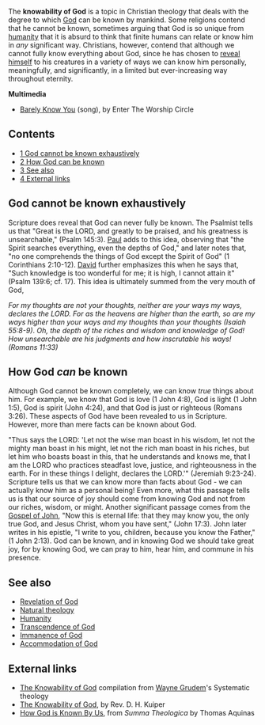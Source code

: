 The **knowability of God** is a topic in Christian theology that
deals with the degree to which [God](God "God") can be known by
mankind. Some religions contend that he cannot be known, sometimes
arguing that God is so unique from [humanity](Humanity "Humanity")
that it is absurd to think that finite humans can relate or know
him in *any* significant way. Christians, however, contend that
although we cannot fully know everything about God, since he has
chosen to [reveal himself](Revelation_of_God "Revelation of God")
to his creatures in a variety of ways we can know him personally,
meaningfully, and significantly, in a limited but ever-increasing
way throughout eternity.

**Multimedia**

-   [Barely Know You](http://open.spotify.com/track/3Auh8SiYrk3oZy6aRQ330W)
    (song), by Enter The Worship Circle

## Contents

-   [1 God cannot be known exhaustively](#God_cannot_be_known_exhaustively)
-   [2 How God can be known](#How_God_can_be_known)
-   [3 See also](#See_also)
-   [4 External links](#External_links)

## God cannot be known exhaustively

Scripture does reveal that God can never fully be known. The
Psalmist tells us that "Great is the LORD, and greatly to be
praised, and his greatness is unsearchable," (Psalm 145:3).
[Paul](Paul "Paul") adds to this idea, observing that "the Spirit
searches everything, even the depths of God," and later notes that,
"no one comprehends the things of God except the Spirit of God" (1
Corinthians 2:10-12). [David](David "David") further emphasizes
this when he says that, "Such knowledge is too wonderful for me; it
is high, I cannot attain it" (Psalm 139:6; cf. 17). This idea is
ultimately summed from the very mouth of God,

*For my thoughts are not your thoughts, neither are your ways my ways, declares the LORD. For as the heavens are higher than the earth, so are my ways higher than your ways and my thoughts than your thoughts (Isaiah 55:8-9)*.
*Oh, the depth of the riches and wisdom and knowledge of God! How unsearchable are his judgments and how inscrutable his ways! (Romans 11:33)*
## How God *can* be known

Although God cannot be known completely, we can know *true* things
about him. For example, we know that God is love (1 John 4:8), God
is light (1 John 1:5), God is spirit (John 4:24), and that God is
just or righteous (Romans 3:26). These aspects of God have been
revealed to us in Scripture. However, more than mere facts can be
known about God.

"Thus says the LORD: 'Let not the wise man boast in his wisdom, let
not the mighty man boast in his might, let not the rich man boast
in his riches, but let him who boasts boast in this, that he
understands and knows me, that I am the LORD who practices
steadfast love, justice, and righteousness in the earth. For in
these things I delight, declares the LORD.'" (Jeremiah 9:23-24).
Scripture tells us that we can know more than facts about God - we
can actually know him as a personal being! Even more, what this
passage tells us is that our source of joy should come from knowing
God and not from our riches, wisdom, or might. Another significant
passage comes from the
[Gospel of John](Gospel_of_John "Gospel of John"), "Now this is
eternal life: that they may know you, the only true God, and Jesus
Christ, whom you have sent," (John 17:3). John later writes in his
epistle, "I write to you, children, because you know the Father,"
(1 John 2:13). God can be known, and in knowing God we should take
great joy, for by knowing God, we can pray to him, hear him, and
commune in his presence.

## See also

-   [Revelation of God](Revelation_of_God "Revelation of God")
-   [Natural theology](Natural_theology "Natural theology")
-   [Humanity](Humanity "Humanity")
-   [Transcendence of God](Transcendence_of_God "Transcendence of God")
-   [Immanence of God](Immanence_of_God "Immanence of God")
-   [Accommodation of God](Accommodation_of_God "Accommodation of God")

## External links

-   [The Knowability of God](http://tinyurl.com/6yr6wx) compilation
    from [Wayne Grudem](Wayne_Grudem "Wayne Grudem")'s Systematic
    theology
-   [The Knowability of God](http://www.reformedwitness.org/pmphltlst/Attributes/Knowability.html),
    by Rev. D. H. Kuiper
-   [How God is Known By Us](http://www.newadvent.org/summa/1012.htm),
    from *Summa Theologica* by Thomas Aquinas



